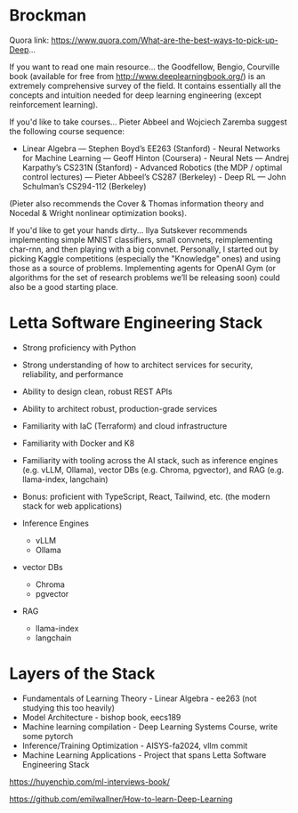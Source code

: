 # Brockman

Quora link: https://www.quora.com/What-are-the-best-ways-to-pick-up-Deep...


If you want to read one main resource... the Goodfellow, Bengio, Courville book (available for free from http://www.deeplearningbook.org/) is an extremely comprehensive survey of the field. It contains essentially all the concepts and intuition needed for deep learning engineering (except reinforcement learning).

If you'd like to take courses... Pieter Abbeel and Wojciech Zaremba suggest the following course sequence:

- Linear Algebra — Stephen Boyd’s EE263 (Stanford) - Neural Networks for Machine Learning — Geoff Hinton (Coursera) - Neural Nets — Andrej Karpathy’s CS231N (Stanford) - Advanced Robotics (the MDP / optimal control lectures) — Pieter Abbeel’s CS287 (Berkeley) - Deep RL — John Schulman’s CS294-112 (Berkeley)

(Pieter also recommends the Cover & Thomas information theory and Nocedal & Wright nonlinear optimization books).

If you'd like to get your hands dirty... Ilya Sutskever recommends implementing simple MNIST classifiers, small convnets, reimplementing char-rnn, and then playing with a big convnet. Personally, I started out by picking Kaggle competitions (especially the "Knowledge" ones) and using those as a source of problems. Implementing agents for OpenAI Gym (or algorithms for the set of research problems we’ll be releasing soon) could also be a good starting place.

# Letta Software Engineering Stack

- Strong proficiency with Python
- Strong understanding of how to architect services for security, reliability, and performance
- Ability to design clean, robust REST APIs
- Ability to architect robust, production-grade services
- Familiarity with IaC (Terraform) and cloud infrastructure
- Familiarity with Docker and K8
- Familiarity with tooling across the AI stack, such as inference engines (e.g. vLLM, Ollama), vector DBs (e.g. Chroma, pgvector), and RAG (e.g. llama-index, langchain)
- Bonus: proficient with TypeScript, React, Tailwind, etc. (the modern stack for web applications)

- Inference Engines
  - vLLM
  - Ollama
- vector DBs
  - Chroma
  - pgvector
- RAG
  - llama-index
  - langchain


# Layers of the Stack

- Fundamentals of Learning Theory - Linear Algebra - ee263 (not studying this too heavily)
- Model Architecture - bishop book, eecs189
- Machine learning compilation - Deep Learning Systems Course, write some pytorch
- Inference/Training Optimization - AISYS-fa2024, vllm commit
- Machine Learning Applications - Project that spans Letta Software Engineering Stack

https://huyenchip.com/ml-interviews-book/

https://github.com/emilwallner/How-to-learn-Deep-Learning
